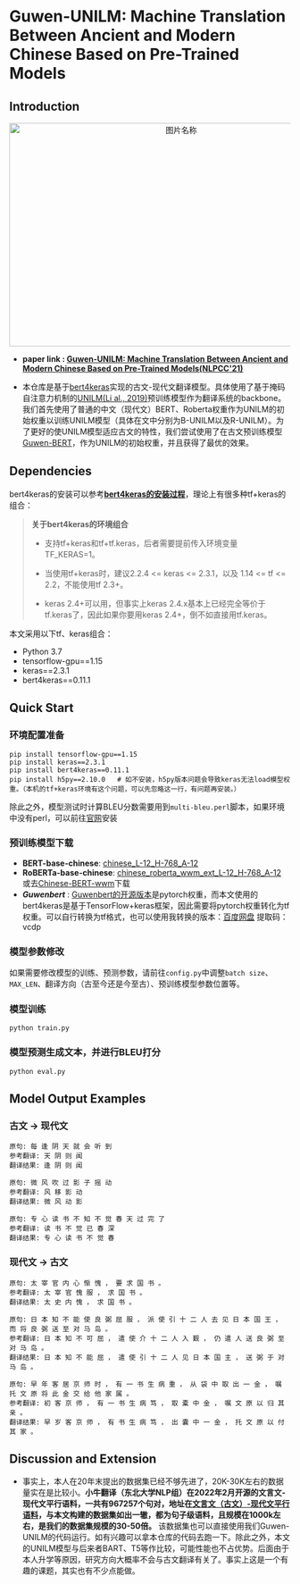 # Guwen-UNILM: Machine Translation Between Ancient and Modern Chinese Based on Pre-Trained Models
## Introduction
<div  align="center">   
 <img src="https://user-images.githubusercontent.com/30574139/163604086-13213a39-ab35-42d1-806f-04f48914b6f3.png" width = "600" height = "400" alt="图片名称" align=center />
</div> 

- **paper link : [Guwen-UNILM: Machine Translation Between Ancient and Modern Chinese Based on Pre-Trained Models(NLPCC'21)](https://link.springer.com/chapter/10.1007/978-3-030-88480-2_10)** 

- 本仓库是基于[bert4keras](https://github.com/bojone/bert4keras)实现的古文-现代文翻译模型。具体使用了基于掩码自注意力机制的[UNILM(Li al., 2019)](https://arxiv.org/abs/1905.03197)预训练模型作为翻译系统的backbone。我们首先使用了普通的中文（现代文）BERT、Roberta权重作为UNILM的初始权重以训练UNILM模型（具体在文中分别为B-UNILM以及R-UNILM）。为了更好的使UNILM模型适应古文的特性，我们尝试使用了在古文预训练模型[Guwen-BERT](https://github.com/Ethan-yt/guwenbert)，作为UNILM的初始权重，并且获得了最优的效果。


## Dependencies
bert4keras的安装可以参考[**bert4keras的安装过程**](https://github.com/bojone/bert4keras#%E4%BD%BF%E7%94%A8)，理论上有很多种tf+keras的组合：
<blockquote><strong>关于bert4keras的环境组合</strong>
  
- 支持tf+keras和tf+tf.keras，后者需要提前传入环境变量TF_KERAS=1。

- 当使用tf+keras时，建议2.2.4 <= keras <= 2.3.1，以及 1.14 <= tf <= 2.2，不能使用tf 2.3+。

- keras 2.4+可以用，但事实上keras 2.4.x基本上已经完全等价于tf.keras了，因此如果你要用keras 2.4+，倒不如直接用tf.keras。
</blockquote>

本文采用以下tf、keras组合：

- Python 3.7 
- tensorflow-gpu==1.15
- keras==2.3.1
- bert4keras==0.11.1

## Quick Start
### 环境配置准备
```
pip install tensorflow-gpu==1.15
pip install keras==2.3.1
pip install bert4keras==0.11.1
pip install h5py==2.10.0   # 如不安装，h5py版本问题会导致keras无法load模型权重。（本机的tf+keras环境有这个问题，可以先忽略这一行，有问题再安装。） 
```
除此之外，模型测试时计算BLEU分数需要用到`multi-bleu.perl`脚本，如果环境中没有perl，可以前往[官网](https://www.perl.org/get.html)安装

### 预训练模型下载
- **BERT-base-chinese**:  [chinese_L-12_H-768_A-12](https://storage.googleapis.com/bert_models/2018_11_03/chinese_L-12_H-768_A-12.zip)
- **RoBERTa-base-chinese**:  [chinese_roberta_wwm_ext_L-12_H-768_A-12](https://drive.google.com/open?id=1dtad0FFzG11CBsawu8hvwwzU2R0FDI94) 或去[Chinese-BERT-wwm](https://github.com/ymcui/Chinese-BERT-wwm)下载
- **_Guwenbert_** : [Guwenbert的开源版本](https://github.com/Ethan-yt/guwenbert)是pytorch权重，而本文使用的bert4keras是基于TensorFlow+keras框架，因此需要将pytorch权重转化为tf权重。可以自行转换为tf格式，也可以使用我转换的版本：[百度网盘](https://pan.baidu.com/s/1heS4B3wZypJjKuhtpIF7Lg) 提取码：vcdp

### 模型参数修改
如果需要修改模型的训练、预测参数，请前往`config.py`中调整`batch size`、`MAX_LEN`、翻译方向（古至今还是今至古）、预训练模型参数位置等。

### 模型训练
```
python train.py
```

### 模型预测生成文本，并进行BLEU打分
```
python eval.py
```
## Model Output Examples

### 古文 → 现代文

```
原句: 每 逢 阴 天 就 会 听 到
参考翻译: 天 阴 则 闻
翻译结果: 逢 阴 则 闻
```

```
原句: 微 风 吹 过 影 子 摇 动
参考翻译: 风 移 影 动
翻译结果: 微 风 动 影
```

```
原句: 专 心 读 书 不 知 不 觉 春 天 过 完 了
参考翻译: 读 书 不 觉 已 春 深
翻译结果: 专 心 读 书 不 觉 春
```

### 现代文 → 古文

```
原句: 太 宰 官 内 心 惭 愧 ， 要 求 国 书 。
参考翻译: 太 宰 官 愧 服 ， 求 国 书 。
翻译结果: 太 史 内 愧 ， 求 国 书 。
```

```
原句: 日 本 知 不 能 使 良 弼 屈 服 ， 派 使 引 十 二 人 去 见 日 本 国 王 ， 而 将 良 弼 送 至 对 马 岛 。
参考翻译: 日 本 知 不 可 屈 ， 遣 使 介 十 二 人 入 觐 ， 仍 遣 人 送 良 弼 至 对 马 岛 。
翻译结果: 日 本 知 不 能 屈 ， 遣 使 引 十 二 人 见 日 本 国 主 ， 送 弼 于 对 马 岛 。
```

```
原句: 早 年 客 居 京 师 时 ， 有 一 书 生 病 重 ， 从 袋 中 取 出 一 金 ， 嘱 托 文 原 将 此 金 交 给 他 家 属 。
参考翻译: 初 客 京 师 ， 有 一 书 生 病 笃 ， 取 橐 中 金 ， 嘱 文 原 以 归 其 亲 。
翻译结果: 早 岁 客 京 师 ， 有 书 生 病 笃 ， 出 囊 中 一 金 ， 托 文 原 以 付 其 家 。
```

## Discussion and Extension
- 事实上，本人在20年末提出的数据集已经不够先进了，20K-30K左右的数据量实在是比较小。**小牛翻译（东北大学NLP组）在2022年2月开源的文言文-现代文平行语料，一共有967257个句对，地址在[文言文（古文）-现代文平行语料](https://github.com/NiuTrans/Classical-Modern)，与本文构建的数据集如出一辙，都为句子级语料，且规模在1000k左右，是我们的数据集规模的30-50倍。** 该数据集也可以直接使用我们Guwen-UNILM的代码运行。如有兴趣可以拿本仓库的代码去跑一下。除此之外，本文的UNILM模型与后来者BART、T5等作比较，可能性能也不占优势。后面由于本人升学等原因，研究方向大概率不会与古文翻译有关了。事实上这是一个有趣的课题，其实也有不少点能做。
